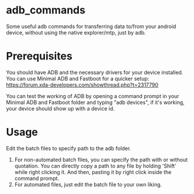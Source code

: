 # adb_commands
Some useful adb commands for transferring data to/from your android device, without using the native explorer/mtp, just by adb.

# Prerequisites
You should have ADB and the necessary drivers for your device installed.
You can use Minimal ADB and Fastboot for a quicker setup: https://forum.xda-developers.com/showthread.php?t=2317790

You can test the working of ADB by opening a command prompt in your Minimal ADB and Fastboot folder and typing "adb devices", if it's working, your device should show up with a device id.

# Usage
 Edit the batch files to specify path to the adb folder.

1. For non-automated batch files, you can specify the path with or without quotation. You can directly copy a path to any file by holding 'Shift' while right clicking it. And then, pasting it by right click inside the command prompt.
2. For automated files, just edit the batch file to your own liking.
